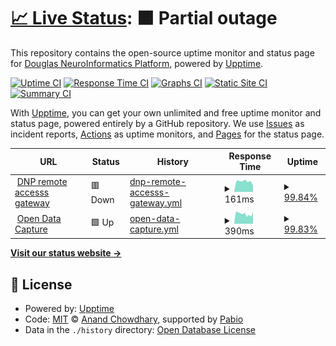# [📈 Live Status](https://https://status.douglasneuroinformatics.ca/): <!--live status--> **🟧 Partial outage**

This repository contains the open-source uptime monitor and status page for [Douglas NeuroInformatics Platform](https://douglasneuroinformatics.ca/), powered by [Upptime](https://github.com/upptime/upptime).

[![Uptime CI](https://github.com/DouglasNeuroInformatics/upptime/workflows/Uptime%20CI/badge.svg)](https://github.com/DouglasNeuroInformatics/upptime/actions?query=workflow%3A%22Uptime+CI%22)
[![Response Time CI](https://github.com/DouglasNeuroInformatics/upptime/workflows/Response%20Time%20CI/badge.svg)](https://github.com/DouglasNeuroInformatics/upptime/actions?query=workflow%3A%22Response+Time+CI%22)
[![Graphs CI](https://github.com/DouglasNeuroInformatics/upptime/workflows/Graphs%20CI/badge.svg)](https://github.com/DouglasNeuroInformatics/upptime/actions?query=workflow%3A%22Graphs+CI%22)
[![Static Site CI](https://github.com/DouglasNeuroInformatics/upptime/workflows/Static%20Site%20CI/badge.svg)](https://github.com/DouglasNeuroInformatics/upptime/actions?query=workflow%3A%22Static+Site+CI%22)
[![Summary CI](https://github.com/DouglasNeuroInformatics/upptime/workflows/Summary%20CI/badge.svg)](https://github.com/DouglasNeuroInformatics/upptime/actions?query=workflow%3A%22Summary+CI%22)

With [Upptime](https://upptime.js.org), you can get your own unlimited and free uptime monitor and status page, powered entirely by a GitHub repository. We use [Issues](https://github.com/DouglasNeuroInformatics/upptime/issues) as incident reports, [Actions](https://github.com/DouglasNeuroInformatics/upptime/actions) as uptime monitors, and [Pages](https://https://status.douglasneuroinformatics.ca/) for the status page.

<!--start: status pages-->
<!-- This summary is generated by Upptime (https://github.com/upptime/upptime) -->
<!-- Do not edit this manually, your changes will be overwritten -->
<!-- prettier-ignore -->
| URL | Status | History | Response Time | Uptime |
| --- | ------ | ------- | ------------- | ------ |
| <img alt="" src="https://icons.duckduckgo.com/ip3/null.ico" height="13"> [DNP remote accesss gateway](gateway.douglasneuroinformatics.ca) | 🟥 Down | [dnp-remote-accesss-gateway.yml](https://github.com/DouglasNeuroInformatics/upptime/commits/HEAD/history/dnp-remote-accesss-gateway.yml) | <details><summary><img alt="Response time graph" src="./graphs/dnp-remote-accesss-gateway/response-time-week.png" height="20"> 161ms</summary><br><a href="https://https://status.douglasneuroinformatics.ca//history/dnp-remote-accesss-gateway"><img alt="Response time 161" src="https://img.shields.io/endpoint?url=https%3A%2F%2Fraw.githubusercontent.com%2FDouglasNeuroInformatics%2Fupptime%2FHEAD%2Fapi%2Fdnp-remote-accesss-gateway%2Fresponse-time.json"></a><br><a href="https://https://status.douglasneuroinformatics.ca//history/dnp-remote-accesss-gateway"><img alt="24-hour response time 97" src="https://img.shields.io/endpoint?url=https%3A%2F%2Fraw.githubusercontent.com%2FDouglasNeuroInformatics%2Fupptime%2FHEAD%2Fapi%2Fdnp-remote-accesss-gateway%2Fresponse-time-day.json"></a><br><a href="https://https://status.douglasneuroinformatics.ca//history/dnp-remote-accesss-gateway"><img alt="7-day response time 161" src="https://img.shields.io/endpoint?url=https%3A%2F%2Fraw.githubusercontent.com%2FDouglasNeuroInformatics%2Fupptime%2FHEAD%2Fapi%2Fdnp-remote-accesss-gateway%2Fresponse-time-week.json"></a><br><a href="https://https://status.douglasneuroinformatics.ca//history/dnp-remote-accesss-gateway"><img alt="30-day response time 161" src="https://img.shields.io/endpoint?url=https%3A%2F%2Fraw.githubusercontent.com%2FDouglasNeuroInformatics%2Fupptime%2FHEAD%2Fapi%2Fdnp-remote-accesss-gateway%2Fresponse-time-month.json"></a><br><a href="https://https://status.douglasneuroinformatics.ca//history/dnp-remote-accesss-gateway"><img alt="1-year response time 161" src="https://img.shields.io/endpoint?url=https%3A%2F%2Fraw.githubusercontent.com%2FDouglasNeuroInformatics%2Fupptime%2FHEAD%2Fapi%2Fdnp-remote-accesss-gateway%2Fresponse-time-year.json"></a></details> | <details><summary><a href="https://https://status.douglasneuroinformatics.ca//history/dnp-remote-accesss-gateway">99.84%</a></summary><a href="https://https://status.douglasneuroinformatics.ca//history/dnp-remote-accesss-gateway"><img alt="All-time uptime 99.84%" src="https://img.shields.io/endpoint?url=https%3A%2F%2Fraw.githubusercontent.com%2FDouglasNeuroInformatics%2Fupptime%2FHEAD%2Fapi%2Fdnp-remote-accesss-gateway%2Fuptime.json"></a><br><a href="https://https://status.douglasneuroinformatics.ca//history/dnp-remote-accesss-gateway"><img alt="24-hour uptime 99.08%" src="https://img.shields.io/endpoint?url=https%3A%2F%2Fraw.githubusercontent.com%2FDouglasNeuroInformatics%2Fupptime%2FHEAD%2Fapi%2Fdnp-remote-accesss-gateway%2Fuptime-day.json"></a><br><a href="https://https://status.douglasneuroinformatics.ca//history/dnp-remote-accesss-gateway"><img alt="7-day uptime 99.84%" src="https://img.shields.io/endpoint?url=https%3A%2F%2Fraw.githubusercontent.com%2FDouglasNeuroInformatics%2Fupptime%2FHEAD%2Fapi%2Fdnp-remote-accesss-gateway%2Fuptime-week.json"></a><br><a href="https://https://status.douglasneuroinformatics.ca//history/dnp-remote-accesss-gateway"><img alt="30-day uptime 99.84%" src="https://img.shields.io/endpoint?url=https%3A%2F%2Fraw.githubusercontent.com%2FDouglasNeuroInformatics%2Fupptime%2FHEAD%2Fapi%2Fdnp-remote-accesss-gateway%2Fuptime-month.json"></a><br><a href="https://https://status.douglasneuroinformatics.ca//history/dnp-remote-accesss-gateway"><img alt="1-year uptime 99.84%" src="https://img.shields.io/endpoint?url=https%3A%2F%2Fraw.githubusercontent.com%2FDouglasNeuroInformatics%2Fupptime%2FHEAD%2Fapi%2Fdnp-remote-accesss-gateway%2Fuptime-year.json"></a></details>
| <img alt="" src="https://icons.duckduckgo.com/ip3/demo.opendatacapture.org.ico" height="13"> [Open Data Capture](https://demo.opendatacapture.org/auth/login) | 🟩 Up | [open-data-capture.yml](https://github.com/DouglasNeuroInformatics/upptime/commits/HEAD/history/open-data-capture.yml) | <details><summary><img alt="Response time graph" src="./graphs/open-data-capture/response-time-week.png" height="20"> 390ms</summary><br><a href="https://https://status.douglasneuroinformatics.ca//history/open-data-capture"><img alt="Response time 390" src="https://img.shields.io/endpoint?url=https%3A%2F%2Fraw.githubusercontent.com%2FDouglasNeuroInformatics%2Fupptime%2FHEAD%2Fapi%2Fopen-data-capture%2Fresponse-time.json"></a><br><a href="https://https://status.douglasneuroinformatics.ca//history/open-data-capture"><img alt="24-hour response time 365" src="https://img.shields.io/endpoint?url=https%3A%2F%2Fraw.githubusercontent.com%2FDouglasNeuroInformatics%2Fupptime%2FHEAD%2Fapi%2Fopen-data-capture%2Fresponse-time-day.json"></a><br><a href="https://https://status.douglasneuroinformatics.ca//history/open-data-capture"><img alt="7-day response time 390" src="https://img.shields.io/endpoint?url=https%3A%2F%2Fraw.githubusercontent.com%2FDouglasNeuroInformatics%2Fupptime%2FHEAD%2Fapi%2Fopen-data-capture%2Fresponse-time-week.json"></a><br><a href="https://https://status.douglasneuroinformatics.ca//history/open-data-capture"><img alt="30-day response time 390" src="https://img.shields.io/endpoint?url=https%3A%2F%2Fraw.githubusercontent.com%2FDouglasNeuroInformatics%2Fupptime%2FHEAD%2Fapi%2Fopen-data-capture%2Fresponse-time-month.json"></a><br><a href="https://https://status.douglasneuroinformatics.ca//history/open-data-capture"><img alt="1-year response time 390" src="https://img.shields.io/endpoint?url=https%3A%2F%2Fraw.githubusercontent.com%2FDouglasNeuroInformatics%2Fupptime%2FHEAD%2Fapi%2Fopen-data-capture%2Fresponse-time-year.json"></a></details> | <details><summary><a href="https://https://status.douglasneuroinformatics.ca//history/open-data-capture">99.83%</a></summary><a href="https://https://status.douglasneuroinformatics.ca//history/open-data-capture"><img alt="All-time uptime 99.83%" src="https://img.shields.io/endpoint?url=https%3A%2F%2Fraw.githubusercontent.com%2FDouglasNeuroInformatics%2Fupptime%2FHEAD%2Fapi%2Fopen-data-capture%2Fuptime.json"></a><br><a href="https://https://status.douglasneuroinformatics.ca//history/open-data-capture"><img alt="24-hour uptime 99.02%" src="https://img.shields.io/endpoint?url=https%3A%2F%2Fraw.githubusercontent.com%2FDouglasNeuroInformatics%2Fupptime%2FHEAD%2Fapi%2Fopen-data-capture%2Fuptime-day.json"></a><br><a href="https://https://status.douglasneuroinformatics.ca//history/open-data-capture"><img alt="7-day uptime 99.83%" src="https://img.shields.io/endpoint?url=https%3A%2F%2Fraw.githubusercontent.com%2FDouglasNeuroInformatics%2Fupptime%2FHEAD%2Fapi%2Fopen-data-capture%2Fuptime-week.json"></a><br><a href="https://https://status.douglasneuroinformatics.ca//history/open-data-capture"><img alt="30-day uptime 99.83%" src="https://img.shields.io/endpoint?url=https%3A%2F%2Fraw.githubusercontent.com%2FDouglasNeuroInformatics%2Fupptime%2FHEAD%2Fapi%2Fopen-data-capture%2Fuptime-month.json"></a><br><a href="https://https://status.douglasneuroinformatics.ca//history/open-data-capture"><img alt="1-year uptime 99.83%" src="https://img.shields.io/endpoint?url=https%3A%2F%2Fraw.githubusercontent.com%2FDouglasNeuroInformatics%2Fupptime%2FHEAD%2Fapi%2Fopen-data-capture%2Fuptime-year.json"></a></details>

<!--end: status pages-->

[**Visit our status website →**](https://https://status.douglasneuroinformatics.ca/)

## 📄 License

- Powered by: [Upptime](https://github.com/upptime/upptime)
- Code: [MIT](./LICENSE) © [Anand Chowdhary](https://anandchowdhary.com), supported by [Pabio](https://pabio.com)
- Data in the `./history` directory: [Open Database License](https://opendatacommons.org/licenses/odbl/1-0/)
